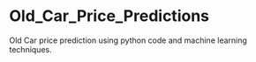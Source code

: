 # Old_Car_Price_Predictions
Old Car price prediction using python code and machine learning techniques.
